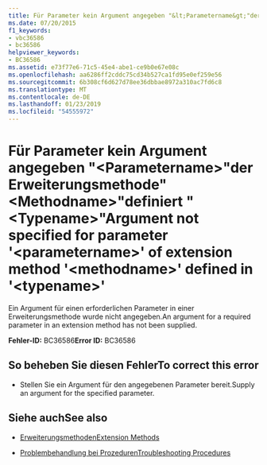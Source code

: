 ```yaml
---
title: Für Parameter kein Argument angegeben "&lt;Parametername&gt;"der Erweiterungsmethode"&lt;Methodname&gt;"definiert "&lt;Typename&gt;"
ms.date: 07/20/2015
f1_keywords:
- vbc36586
- bc36586
helpviewer_keywords:
- BC36586
ms.assetid: e73f77e6-71c5-45e4-abe1-ce9b0e67e08c
ms.openlocfilehash: aa6286ff2cddc75cd34b527ca1fd95e0ef259e56
ms.sourcegitcommit: 6b308cf6d627d78ee36dbbae8972a310ac7fd6c8
ms.translationtype: MT
ms.contentlocale: de-DE
ms.lasthandoff: 01/23/2019
ms.locfileid: "54555972"
---
```

# <a name="argument-not-specified-for-parameter-ltparameternamegt-of-extension-method-ltmethodnamegt-defined-in-lttypenamegt"></a><span data-ttu-id="d2852-102">Für Parameter kein Argument angegeben "&lt;Parametername&gt;"der Erweiterungsmethode"&lt;Methodname&gt;"definiert "&lt;Typename&gt;"</span><span class="sxs-lookup"><span data-stu-id="d2852-102">Argument not specified for parameter '&lt;parametername&gt;' of extension method '&lt;methodname&gt;' defined in '&lt;typename&gt;'</span></span>
<span data-ttu-id="d2852-103">Ein Argument für einen erforderlichen Parameter in einer Erweiterungsmethode wurde nicht angegeben.</span><span class="sxs-lookup"><span data-stu-id="d2852-103">An argument for a required parameter in an extension method has not been supplied.</span></span>  
  
 <span data-ttu-id="d2852-104">**Fehler-ID:** BC36586</span><span class="sxs-lookup"><span data-stu-id="d2852-104">**Error ID:** BC36586</span></span>  
  
## <a name="to-correct-this-error"></a><span data-ttu-id="d2852-105">So beheben Sie diesen Fehler</span><span class="sxs-lookup"><span data-stu-id="d2852-105">To correct this error</span></span>  
  
-   <span data-ttu-id="d2852-106">Stellen Sie ein Argument für den angegebenen Parameter bereit.</span><span class="sxs-lookup"><span data-stu-id="d2852-106">Supply an argument for the specified parameter.</span></span>  
  
## <a name="see-also"></a><span data-ttu-id="d2852-107">Siehe auch</span><span class="sxs-lookup"><span data-stu-id="d2852-107">See also</span></span>
- [<span data-ttu-id="d2852-108">Erweiterungsmethoden</span><span class="sxs-lookup"><span data-stu-id="d2852-108">Extension Methods</span></span>](../../visual-basic/programming-guide/language-features/procedures/extension-methods.md)

- [<span data-ttu-id="d2852-109">Problembehandlung bei Prozeduren</span><span class="sxs-lookup"><span data-stu-id="d2852-109">Troubleshooting Procedures</span></span>](../../visual-basic/programming-guide/language-features/procedures/troubleshooting-procedures.md)
